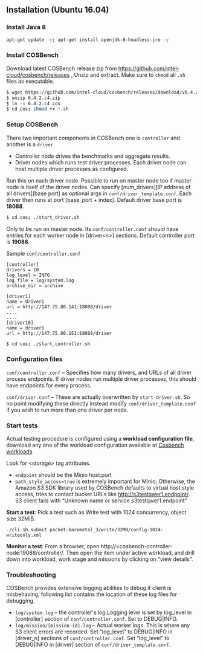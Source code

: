 ## Installation (Ubuntu 16.04)

### Install Java 8
```sh
apt-get update -y; apt-get install openjdk-8-headless-jre -y
```

### Install COSBench
Download latest COSBench release zip from https://github.com/intel-cloud/cosbench/releases , Unzip and extract. Make sure to `chmod` all `.sh` files as executable.
```sh
$ wget https://github.com/intel-cloud/cosbench/releases/download/v0.4.2.c4/0.4.2.c4.zip
$ unzip 0.4.2.c4.zip
$ ln -s 0.4.2.c4 cos
$ cd cos; chmod +x *.sh
```

### Setup COSBench
There two important components in COSBench one is `controller` and another is a `driver`.

- Controller node drives the benchmarks and aggregate results.
- Driver nodes which runs test driver processes. Each driver node can host multiple driver processes as configured.

Run this on each driver node. Possible to run on master node too if master node is itself of the driver nodes. Can specify [num_drivers][IP address of all drivers][base port] as optional args in `conf/driver_template.conf`. Each driver then runs at port [base_port + index].  Default driver base port is **18088**.
```sh
$ cd cos; ./start_driver.sh
```

Only to be run on master node. Its `conf/controller.conf` should have entries for each worker node in [driver&lt;n&gt;] sections. Default controller port is **19088**.

Sample `conf/controller.conf`
```
[controller]
drivers = 10
log_level = INFO
log_file = log/system.log
archive_dir = archive

[driver1]
name = driver1
url = http://147.75.80.141:18088/driver
....
....
[driver10]
name = driver1
url = http://147.75.80.151:18088/driver
```

```sh
$ cd cos; ./start_controller.sh
```

### Configuration files
`conf/controller.conf`
– Specifies how many drivers, and URLs of all driver process endpoints. If driver nodes run multiple driver processes, this should have endpoints for every process.

`conf/driver.conf`
– These are actually overwritten by `start-driver.sh`. So no point modifying these directly instead modify `conf/driver_template.conf` if you wish to run more than one driver per node.

### Start tests
Actual testing procedure is configured using a **workload configuration file**, download any one of the workload configuration available at [Cosbench workloads](https://github.com/minio/benchmarks/blob/master/cosbench)

Look for &lt;storage&gt; tag attributes.
- `endpoint` should be the Minio host:port
- `path_style_access=true` is extremely important for Minio; Otherwise, the Amazon S3 SDK library used by
   COSBench defaults to virtual host style access, tries to contact bucket URLs like http://s3testqwer1.endpoint/.
   S3 client fails with “Unknown name or service s3testqwer1.endpoint”

**Start a test**:
Pick a test such as Write test with 1024 concurrency, object size 32MiB.
```
./cli.sh submit packet-baremetal_3/write/32MB/config-1024-writeonly.xml
```
**Monitor a test**:
From a browser, open http://&lt;cosbench-controller-node:19088/controller/. Then open the item under active workload, and drill down into workload, work stage and missions by clicking on “view details”.

### Troubleshooting
COSBench provides extensive logging abilities to debug if client is misbehaving, following list contains the location of these log files for debugging.

- `log/system.log` – the controller's log.Logging level is set by log_level in [controller] section of `conf/controller.conf`. Set to DEBUG|INFO.
- `log/mission/[mission-id].log` – Actual worker logs. This is where any S3 client errors are recorded. Set “log_level” to DEBUG|INFO in [driver_n] sections of `conf/controller.conf`. Set “log_level” to DEBUG|INFO in [driver] section of `conf/driver_template.conf`.